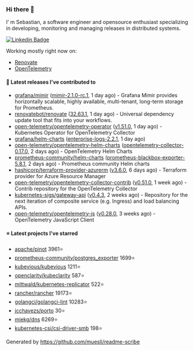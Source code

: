 ### Hi there 👋

I’ m Sebastian, a software engineer and opensource enthusiast specializing in developing, monitoring and managing releases in distributed systems.

[![Linkedin Badge](https://img.shields.io/badge/-LinkedIn-blue?style=flat&logo=Linkedin&logoColor=white&link=https://www.linkedin.com/in/sebastian-poxhofer/)](https://www.linkedin.com/in/sebastian-poxhofer/)

Working mostly right now on:
- [Renovate](https://github.com/renovatebot/renovate)
- [OpenTelemetry](https://github.com/open-telemetry)



#### 🚀 Latest releases I've contributed to

- [grafana/mimir](https://github.com/grafana/mimir) ([mimir-2.1.0-rc.1](https://github.com/grafana/mimir/releases/tag/mimir-2.1.0-rc.1), 1 day ago) - Grafana Mimir provides horizontally scalable, highly available, multi-tenant, long-term storage for Prometheus.
- [renovatebot/renovate](https://github.com/renovatebot/renovate) ([32.63.1](https://github.com/renovatebot/renovate/releases/tag/32.63.1), 1 day ago) - Universal dependency update tool that fits into your workflows.
- [open-telemetry/opentelemetry-operator](https://github.com/open-telemetry/opentelemetry-operator) ([v1.51.0](https://github.com/open-telemetry/opentelemetry-operator/releases/tag/v1.51.0), 1 day ago) - Kubernetes Operator for OpenTelemetry Collector
- [grafana/helm-charts](https://github.com/grafana/helm-charts) ([enterprise-logs-2.2.1](https://github.com/grafana/helm-charts/releases/tag/enterprise-logs-2.2.1), 1 day ago)
- [open-telemetry/opentelemetry-helm-charts](https://github.com/open-telemetry/opentelemetry-helm-charts) ([opentelemetry-collector-0.17.0](https://github.com/open-telemetry/opentelemetry-helm-charts/releases/tag/opentelemetry-collector-0.17.0), 2 days ago) - OpenTelemetry Helm Charts
- [prometheus-community/helm-charts](https://github.com/prometheus-community/helm-charts) ([prometheus-blackbox-exporter-5.8.1](https://github.com/prometheus-community/helm-charts/releases/tag/prometheus-blackbox-exporter-5.8.1), 2 days ago) - Prometheus community Helm charts
- [hashicorp/terraform-provider-azurerm](https://github.com/hashicorp/terraform-provider-azurerm) ([v3.6.0](https://github.com/hashicorp/terraform-provider-azurerm/releases/tag/v3.6.0), 6 days ago) - Terraform provider for Azure Resource Manager
- [open-telemetry/opentelemetry-collector-contrib](https://github.com/open-telemetry/opentelemetry-collector-contrib) ([v0.51.0](https://github.com/open-telemetry/opentelemetry-collector-contrib/releases/tag/v0.51.0), 1 week ago) - Contrib repository for the OpenTelemetry Collector
- [kubernetes-sigs/gateway-api](https://github.com/kubernetes-sigs/gateway-api) ([v0.4.3](https://github.com/kubernetes-sigs/gateway-api/releases/tag/v0.4.3), 2 weeks ago) - Repository for the next iteration of composite service (e.g. Ingress) and load balancing APIs.
- [open-telemetry/opentelemetry-js](https://github.com/open-telemetry/opentelemetry-js) ([v0.28.0](https://github.com/open-telemetry/opentelemetry-js/releases/tag/v0.28.0), 3 weeks ago) - OpenTelemetry JavaScript Client

#### ⭐ Latest projects I've starred

- [apache/pinot](https://github.com/apache/pinot) 3961⭐
- [prometheus-community/postgres_exporter](https://github.com/prometheus-community/postgres_exporter) 1699⭐
- [kubevious/kubevious](https://github.com/kubevious/kubevious) 1211⭐
- [openclarity/kubeclarity](https://github.com/openclarity/kubeclarity) 587⭐
- [mittwald/kubernetes-replicator](https://github.com/mittwald/kubernetes-replicator) 522⭐
- [rancher/rancher](https://github.com/rancher/rancher) 19173⭐
- [golangci/golangci-lint](https://github.com/golangci/golangci-lint) 10283⭐
- [jcchavezs/porto](https://github.com/jcchavezs/porto) 30⭐
- [miekg/dns](https://github.com/miekg/dns) 6269⭐
- [kubernetes-csi/csi-driver-smb](https://github.com/kubernetes-csi/csi-driver-smb) 198⭐



Generated by https://github.com/muesli/readme-scribe

